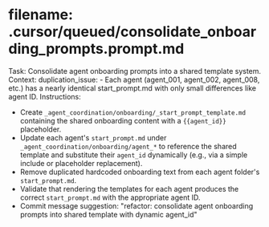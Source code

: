 # filename: .cursor/queued/consolidate_onboarding_prompts.prompt.md
Task: Consolidate agent onboarding prompts into a shared template system.
Context:
  duplication_issue:
    - Each agent (agent_001, agent_002, agent_008, etc.) has a nearly identical start_prompt.md with only small differences like agent ID.
Instructions:
  - Create `_agent_coordination/onboarding/_start_prompt_template.md` containing the shared onboarding content with a `{{agent_id}}` placeholder.
  - Update each agent's `start_prompt.md` under `_agent_coordination/onboarding/agent_*` to reference the shared template and substitute their `agent_id` dynamically (e.g., via a simple include or placeholder replacement).
  - Remove duplicated hardcoded onboarding text from each agent folder's `start_prompt.md`.
  - Validate that rendering the templates for each agent produces the correct `start_prompt.md` with the appropriate agent ID.
  - Commit message suggestion: "refactor: consolidate agent onboarding prompts into shared template with dynamic agent_id" 